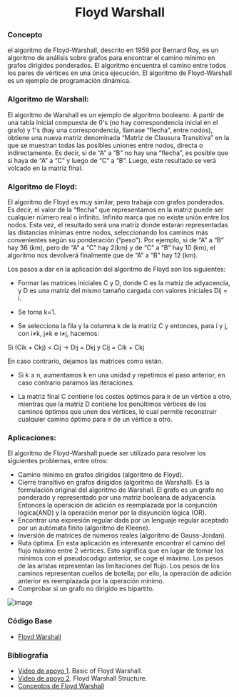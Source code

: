<h1 align="center"> Floyd Warshall </h1>

### Concepto 

el algoritmo de Floyd-Warshall, descrito en 1959 por Bernard Roy, es un algoritmo de análisis sobre grafos para encontrar el camino mínimo en grafos dirigidos ponderados. El algoritmo encuentra el camino entre todos los pares de vértices en una única ejecución. El algoritmo de Floyd-Warshall es un ejemplo de programación dinámica.

### Algoritmo de Warshall:
El algoritmo de Warshall es un ejemplo de algoritmo booleano. A partir de una tabla inicial compuesta de 0's (no hay correspondencia inicial en el grafo) y 1's (hay una correspondencia, llamase “flecha”, entre nodos), obtiene una nueva matriz denominada “Matriz de Clausura Transitiva” en la que se muestran todas las posibles uniones entre nodos, directa o indirectamente. Es decir, si de “A” a “B” no hay una “flecha”, es posible que si haya de “A” a “C” y luego de “C” a “B”. Luego, este resultado se verá volcado en la matriz final.

### Algoritmo de Floyd:
El algoritmo de Floyd es muy similar, pero trabaja con grafos ponderados. Es decir, el valor de la “flecha” que representamos en la matriz puede ser cualquier número real o infinito. Infinito marca que no existe unión entre los nodos. Esta vez, el resultado será una matriz donde estarán representadas las distancias mínimas entre nodos, seleccionando los caminos más convenientes según su ponderación (“peso”). Por ejemplo, si de “A” a “B” hay 36 (km), pero de “A” a “C” hay 2(km) y de “C” a “B” hay 10 (km), el algoritmo nos devolverá finalmente que de “A” a “B” hay 12 (km).

Los pasos a dar en la aplicación del algoritmo de Floyd son los siguientes:

* Formar las matrices iniciales C y D, donde C es la matriz de adyacencia, y D es una matriz del mismo tamaño cargada con valores iniciales Dij = i.

* Se toma k=1.

* Se selecciona la fila y la columna k de la matriz C y entonces, para i y j, con i≠k, j≠k e i≠j, hacemos:

Si (Cik + Ckj) < Cij → Dij = Dkj y Cij = Cik + Ckj

En caso contrario, dejamos las matrices como están.

* Si k ≤ n, aumentamos k en una unidad y repetimos el paso anterior, en caso contrario paramos las iteraciones.

* La matriz final C contiene los costes óptimos para ir de un vértice a otro, mientras que la matriz D contiene los penúltimos vértices de los caminos óptimos que unen dos vértices, lo cual permite reconstruir cualquier camino óptimo para ir de un vértice a otro.

### Aplicaciones:
El algoritmo de Floyd-Warshall puede ser utilizado para resolver los siguientes problemas, entre otros:

- Camino mínimo en grafos dirigidos (algoritmo de Floyd).
- Cierre transitivo en grafos dirigidos (algoritmo de Warshall). Es la formulación original del algoritmo de Warshall. El grafo es un grafo no ponderado y representado por una matriz booleana de adyacencia. Entonces la operación de adición es reemplazada por la conjunción lógica(AND) y la operación menor por la disyunción lógica (OR).
- Encontrar una expresión regular dada por un lenguaje regular aceptado por un autómata finito (algoritmo de Kleene).
- Inversión de matrices de números reales (algoritmo de Gauss-Jordan).
- Ruta óptima. En esta aplicación es interesante encontrar el camino del flujo máximo entre 2 vértices. Esto significa que en lugar de tomar los mínimos con el pseudocodigo anterior, se coge el máximo. Los pesos de las aristas representan las limitaciones del flujo. Los pesos de los caminos representan cuellos de botella; por ello, la operación de adición anterior es reemplazada por la operación mínimo.
- Comprobar si un grafo no dirigido es bipartito.

![image](https://user-images.githubusercontent.com/90888080/197367854-559bcf67-3e77-4ef7-a272-7be0c19c06cf.png)

### Código Base
- [Floyd Warshall](https://github.com/PabloAcker/Algoritmica/blob/main/Algoritmos%20de%20investigaci%C3%B3n/Algoritmo%20Floyd%20Warshall/floydWarshall.cpp)

### Bibliografía
- [Video de apoyo 1](https://www.youtube.com/watch?v=h-nmexY9gtA). Basic of Floyd Warshall.
- [Video de apoyo 2](https://www.youtube.com/watch?v=YKgckdyFCL0). Floyd Warshall Structure.
- [Conceptos de Floyd Warshall](https://es.wikipedia.org/wiki/Algoritmo_de_Floyd-Warshall#:~:text=En%20inform%C3%A1tica%2C%20el%20algoritmo%20de,v%C3%A9rtices%20en%20una%20%C3%BAnica%20ejecuci%C3%B3n.)
